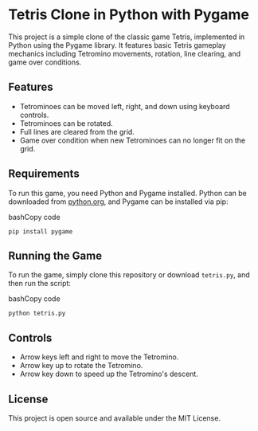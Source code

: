 Tetris Clone in Python with Pygame
==================================

This project is a simple clone of the classic game Tetris, implemented in Python using the Pygame library. It features basic Tetris gameplay mechanics including Tetromino movements, rotation, line clearing, and game over conditions.

Features
--------

-   Tetrominoes can be moved left, right, and down using keyboard controls.
-   Tetrominoes can be rotated.
-   Full lines are cleared from the grid.
-   Game over condition when new Tetrominoes can no longer fit on the grid.

Requirements
------------

To run this game, you need Python and Pygame installed. Python can be downloaded from [python.org](https://www.python.org/), and Pygame can be installed via pip:

bashCopy code

`pip install pygame`

Running the Game
----------------

To run the game, simply clone this repository or download `tetris.py`, and then run the script:

bashCopy code

`python tetris.py`

Controls
--------

-   Arrow keys left and right to move the Tetromino.
-   Arrow key up to rotate the Tetromino.
-   Arrow key down to speed up the Tetromino's descent.

License
-------

This project is open source and available under the MIT License.
